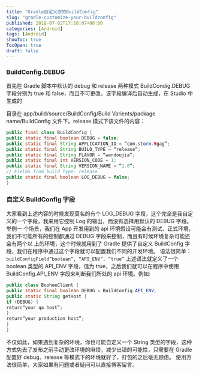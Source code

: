 ```yaml
---
title: "Gradle自定义你的BuildConfig"
slug: "gradle-customize-your-buildconfig"
published: 2018-07-02T17:16:07+08:00
categories: [Android]
tags: [Android]
showToc: true
TocOpen: true
draft: false
---
```

### BuildConfig.DEBUG  
首先在 Gradle 脚本中默认的 debug 和 release 两种模式 BuildCondig.DEBUG 字段分别为 true 和 false，而且不可更改。该字段编译后自动生成，在 Studio 中生成的
<!--more-->
目录在 app/build/source/BuildConfig/Build Varients/package name/BuildConfig 文件下。release 模式下该文件的内容：
```java
public final class BuildConfig {
public static final boolean DEBUG = false;
public static final String APPLICATION_ID = “com.storm.9gag”;
public static final String BUILD_TYPE = “release”;
public static final String FLAVOR = “wandoujia”;
public static final int VERSION_CODE = 1;
public static final String VERSION_NAME = “1.0”;
// Fields from build type: release
public static final boolean LOG_DEBUG = false;
}
```
### 自定义 BuildConfig 字段
大家看到上述内容的时候发现莫名的有个 LOG_DEBUG 字段，这个完全是我自定义的一个字段，我来用它控制 Log 的输出，而没有选择用默认的 DEBUG 字段。举例一
个场景，我们在 App 开发用到的 api 环境假设可能会有测试、正式环境，我们不可能所有的控制都通过 DEBUG 字段来控制，而且有时候环境复杂可能还会有两个以
上的环境，这个时候就用到了 Gradle 提供了自定义 BuildConfig 字段，我们在程序中通过这个字段就可以配置我们不同的开发环境。
语法很简单：
`buildConfigField“boolean”, “API_ENV”, “true”`
上述语法就定义了一个 boolean 类型的 API_ENV 字段，值为 true，之后我们就可以在程序中使用 BuildConfig.API_ENV 字段来判断我们所处的 api 环境。例如:
```java
public class BooheeClient {
public static final boolean DEBUG = BuildConfig.API_ENV;
public static String getHost {
if (DEBUG) {
return“your qa host”;
}
return“your production host”;
}
}
```
不仅如此，如果遇到复杂的环境，你也可能自定义一个 String 类型的字段，这种方式免去了发布之前手动更改环境的麻烦，减少出错的可能性，只需要在
Gradle 配置好 debug、release 等模式下的环境就好了，打包的之后毫无顾虑。
使用方法很简单，大家如果有问题或者疑问可以直接博客留言。